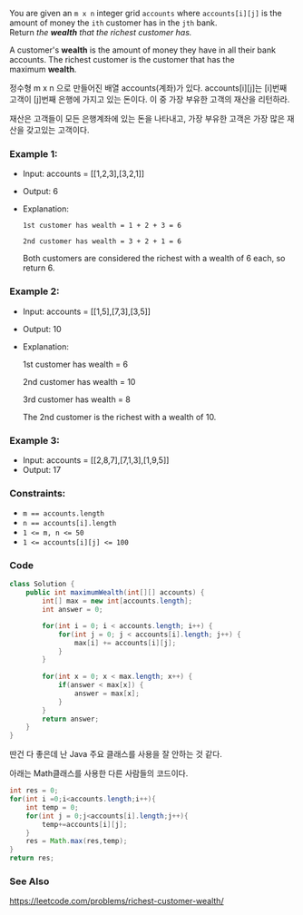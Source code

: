 You are given an `m x n` integer grid `accounts` where `accounts[i][j]` is the amount of money the `i​​​​​​​​​​​th​​​​` customer has in the `j​​​​​​​​​​​th`​​​​ bank. Return _the **wealth** that the richest customer has._

A customer's **wealth** is the amount of money they have in all their bank accounts. The richest customer is the customer that has the maximum **wealth**.

정수형 m x n 으로 만들어진 배열 accounts(계좌)가 있다.
accounts[i][j]는 [i]번째 고객이 [j]번째 은행에 가지고 있는 돈이다.
이 중 가장 부유한 고객의 재산을 리턴하라.

재산은 고객들이 모든 은행계좌에 있는 돈을 나타내고, 가장 부유한 고객은 가장 많은 재산을 갖고있는 고객이다. 

### Example 1:

- Input: accounts = [[1,2,3],[3,2,1]]
- Output: 6
- Explanation:

	`1st customer has wealth = 1 + 2 + 3 = 6`

	`2nd customer has wealth = 3 + 2 + 1 = 6`
    
	Both customers are considered the richest with a wealth of 6 each, so return 6.

### Example 2:

- Input: accounts = [[1,5],[7,3],[3,5]]
- Output: 10
- Explanation: 

	1st customer has wealth = 6

	2nd customer has wealth = 10 

	3rd customer has wealth = 8

	The 2nd customer is the richest with a wealth of 10.

### Example 3:

- Input: accounts = [[2,8,7],[7,1,3],[1,9,5]]
- Output: 17

### Constraints:

- `m == accounts.length`
- `n == accounts[i].length`
- `1 <= m, n <= 50`
- `1 <= accounts[i][j] <= 100`

### Code
```java
class Solution {
    public int maximumWealth(int[][] accounts) {
        int[] max = new int[accounts.length];
        int answer = 0;

        for(int i = 0; i < accounts.length; i++) {
            for(int j = 0; j < accounts[i].length; j++) {
                max[i] += accounts[i][j];
            }
        }
        
        for(int x = 0; x < max.length; x++) {
            if(answer < max[x]) {
                answer = max[x];
            }
        }
        return answer;
    }
}
```

딴건 다 좋은데 난 Java 주요 클래스를 사용을 잘 안하는 것 같다.

아래는 Math클래스를 사용한 다른 사람들의 코드이다. 

```java
int res = 0;
for(int i =0;i<accounts.length;i++){
	int temp = 0;
	for(int j = 0;j<accounts[i].length;j++){
		temp+=accounts[i][j];
	}
	res = Math.max(res,temp);
}
return res;
```

### See Also
https://leetcode.com/problems/richest-customer-wealth/